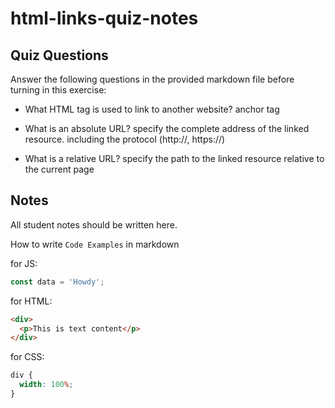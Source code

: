 # html-links-quiz-notes

## Quiz Questions

Answer the following questions in the provided markdown file before turning in this exercise:

- What HTML tag is used to link to another website?
  anchor tag

- What is an absolute URL?
  specify the complete address of the linked resource. including the protocol (http://, https://)

- What is a relative URL?
  specify the path to the linked resource relative to the current page

## Notes

All student notes should be written here.

How to write `Code Examples` in markdown

for JS:

```javascript
const data = 'Howdy';
```

for HTML:

```html
<div>
  <p>This is text content</p>
</div>
```

for CSS:

```css
div {
  width: 100%;
}
```
